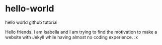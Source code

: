 # hello-world
hello world github tutorial

Hello friends. I am Isabella and I am trying to find the motivation to make a website with Jekyll while having almost no coding experience. :x

